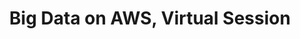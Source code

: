 ---
title: "Big Data on AWS, Virtual Session"
draft: false
# page title background image
bg_image: ""
# meta description
description : "Learn how to design a cloud-based data warehousing solution using Amazon RedShift."
---
